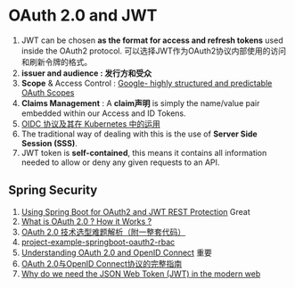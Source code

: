 # OAuth 2.0 and JWT

1. JWT can be chosen **as the format for access and refresh tokens** used inside the OAuth2 protocol. 可以选择JWT作为OAuth2协议内部使用的访问和刷新令牌的格式。
2. **issuer and audience : 发行方和受众**
3. **Scope** & Access Control : [Google- highly structured and predictable OAuth Scopes](https://developers.google.com/identity/protocols/googlescopes)
4. **Claims Management** :  A **claim声明** is simply the name/value pair embedded within our Access and ID Tokens. 
5. [OIDC 协议及其在 Kubernetes 中的运用](https://blog.hdls.me/15626607670408.html)
6. The traditional way of dealing with this is the use of **Server Side Session (SSS)**.
7. JWT token is **self-contained**, this means it contains all information needed to allow or deny any given requests to an API.

## Spring Security
1. [Using Spring Boot for OAuth2 and JWT REST Protection](https://www.toptal.com/spring/spring-boot-oauth2-jwt-rest-protection) Great
2. [What is OAuth 2.0 ? How it Works ?](https://cybersecuritynews.com/oauth-2-0/)
3. [OAuth 2.0 技术选型难题解析（附一整套代码）](https://mp.weixin.qq.com/s?__biz=MjM5MDE0Mjc4MA==&mid=2651033048&idx=1&sn=cc6c72f61898d79c69b47f648e233c8a&chksm=bdbe758b8ac9fc9d264a5129679e735ce710a592fc682c618d9276f204247e4f25984700865e&scene=126&sessionid=1593478218&key=7fa4c9207b4feb1fc603552ab0514403d1449dc495807c72b9f9c09b4b7b6ec2351dc2094df184431caa285428f34cf6abcb2ece6d4fe6de0c87a37ceaf03980cbd924a7f3c7ab586585a7eeaab76ecc&ascene=1&uin=MTgyNzM2NTQxOA%3D%3D&devicetype=Windows+10+x64&version=62090523&lang=zh_CN&exportkey=A%2BISaFvBEyLUajRy1I1KhDE%3D&pass_ticket=X1NXfSXdWY8wbHoeD95KAXa3TsQ0vV19VwxAHDkohucskxqEeyWGstf%2FYxHx%2FLTZ)
4. [project-example-springboot-oauth2-rbac](https://github.com/mupezzuol/project-example-springboot-oauth2-rbac)
5. [Understanding OAuth 2.0 and OpenID Connect](https://blog.runscope.com/posts/understanding-oauth-2-and-openid-connect) 重要
6. [OAuth 2.0与OpenID Connect协议的完整指南](https://cloud.tencent.com/developer/news/661655)
7. [Why do we need the JSON Web Token (JWT) in the modern web](https://medium.com/swlh/why-do-we-need-the-json-web-token-jwt-in-the-modern-web-8490a7284482)
